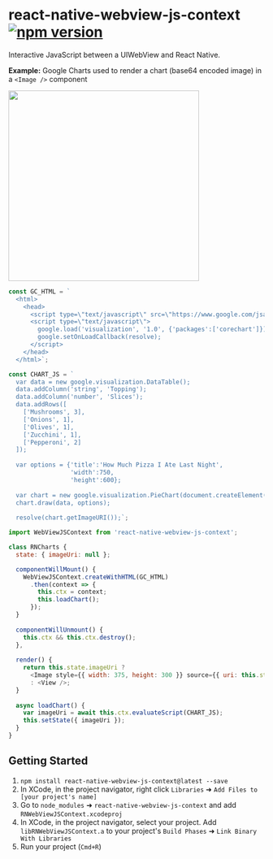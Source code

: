 # react-native-webview-js-context [![npm version](https://badge.fury.io/js/react-native-webview-js-context.svg)](http://badge.fury.io/js/react-native-webview-js-context)

Interactive JavaScript between a UIWebView and React Native.

**Example:** Google Charts used to render a chart (base64 encoded image) in a `<Image />` component

<img width="375" src="http://shayne.github.io/react-native-webview-js-context/readme-files/google-charts-screenshot.png" />

```javascript
const GC_HTML = `
  <html>
    <head>
      <script type=\"text/javascript\" src=\"https://www.google.com/jsapi\"></script>
      <script type=\"text/javascript\">
        google.load('visualization', '1.0', {'packages':['corechart']});
        google.setOnLoadCallback(resolve);
      </script>
    </head>
  </html>`;

const CHART_JS = `
  var data = new google.visualization.DataTable();
  data.addColumn('string', 'Topping');
  data.addColumn('number', 'Slices');
  data.addRows([
    ['Mushrooms', 3],
    ['Onions', 1],
    ['Olives', 1],
    ['Zucchini', 1],
    ['Pepperoni', 2]
  ]);
  
  var options = {'title':'How Much Pizza I Ate Last Night',
                 'width':750,
                 'height':600};
                 
  var chart = new google.visualization.PieChart(document.createElement('div'));
  chart.draw(data, options);
  
  resolve(chart.getImageURI());`;

import WebViewJSContext from 'react-native-webview-js-context';

class RNCharts {
  state: { imageUri: null };

  componentWillMount() {
    WebViewJSContext.createWithHTML(GC_HTML)
      .then(context => {
        this.ctx = context;
        this.loadChart();
      });
  }
  
  componentWillUnmount() {
    this.ctx && this.ctx.destroy();
  },
  
  render() {
    return this.state.imageUri ?
      <Image style={{ width: 375, height: 300 }} source={{ uri: this.state.imageUri }} />
      : <View />;
  }
  
  async loadChart() {
    var imageUri = await this.ctx.evaluateScript(CHART_JS);
    this.setState({ imageUri });
  }
}
```

## Getting Started

1. `npm install react-native-webview-js-context@latest --save`
2. In XCode, in the project navigator, right click `Libraries` ➜ `Add Files to [your project's name]`
3. Go to `node_modules` ➜ `react-native-webview-js-context` and add `RNWebViewJSContext.xcodeproj`
4. In XCode, in the project navigator, select your project. Add `libRNWebViewJSContext.a` to your project's `Build Phases` ➜ `Link Binary With Libraries`
5. Run your project (`Cmd+R`)

